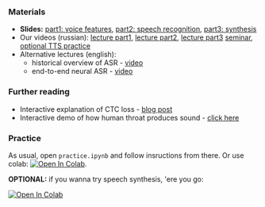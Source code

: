### Materials
  * __Slides:__ [part1: voice features](https://github.com/yandexdataschool/nlp_course/blob/2019/resources/slides/ASR%20Presentation%20P1.pdf), [part2: speech recognition](https://github.com/yandexdataschool/nlp_course/blob/2019/resources/slides/ASR%20presentation%20P2.pdf), [part3: synthesis](https://github.com/yandexdataschool/nlp_course/blob/2019/resources/slides/TTS-shad.pdf)
 * Our videos (russian): [lecture part1](https://yadi.sk/i/PRRQpGzRtUDFUg), [lecture part2](https://yadi.sk/i/VvqYneX2G2bWlw), [lecture part3](https://yadi.sk/i/FSmnyix_qpnAyw) [seminar](https://yadi.sk/i/qaIGDE1G7t4Elg), [optional TTS practice](https://yadi.sk/i/z-MKRLtYmaJqCg)
 * Alternative lectures (english):
     * historical overview of ASR - [video](https://www.youtube.com/watch?v=q67z7PTGRi8)
     * end-to-end neural ASR - [video](https://www.youtube.com/watch?v=3MjIkWxXigM)
 
 
### Further reading
 * Interactive explanation of CTC loss - [blog post](https://www.youtube.com/watch?v=3MjIkWxXigM)
* Interactive demo of how human throat produces sound - [click here](https://dood.al/pinktrombone/)

 
### Practice

As usual, open `practice.ipynb` and follow insructions from there. Or use colab: [![Open In Colab](https://colab.research.google.com/assets/colab-badge.svg)](https://colab.research.google.com/github/yandexdataschool/practical_dl/blob/fall22/week10_speech/practice.ipynb).


__OPTIONAL:__ if you wanna try speech synthesis, 'ere you go:

[![Open In Colab](https://colab.research.google.com/assets/colab-badge.svg)](https://colab.research.google.com/github/yandexdataschool/practical_dl/blob/fall22/week10_speech/optional_tts.ipynb)


